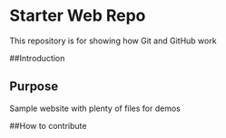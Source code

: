 # Starter Web Repo

This repository is for showing how Git and GitHub work


##Introduction


## Purpose

Sample website with plenty of files for demos


##How to contribute
